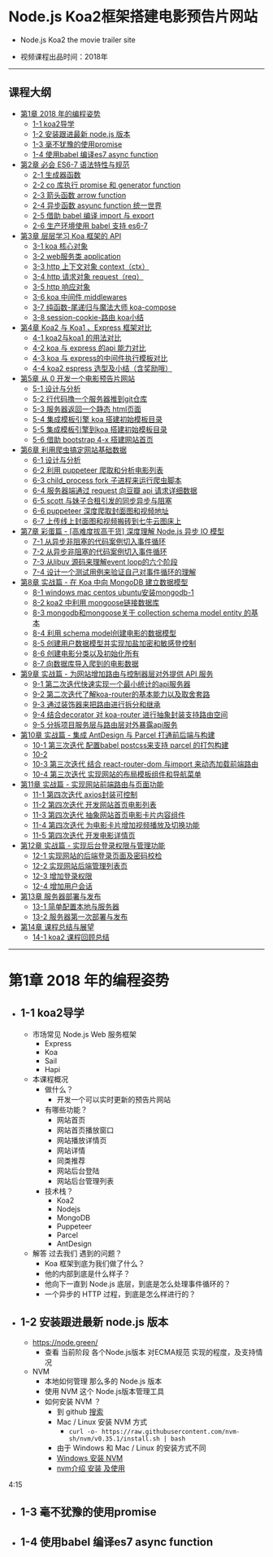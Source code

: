 # Node.js Koa2框架搭建电影预告片网站
- Node.js Koa2 the movie trailer site

- 视频课程出品时间：2018年

----

## 课程大纲
- [第1章 2018 年的编程姿势](#第1章-2018-年的编程姿势)
    - [1-1 koa2导学]()
    - [1-2 安装跟进最新 node.js 版本]()
    - [1-3 毫不犹豫的使用promise]()
    - [1-4 使用babel 编译es7 async function]()
- [第2章 必会 ES6-7 语法特性与规范](#第2章-必会-ES6-7-语法特性与规范)
    - [2-1 生成器函数]()
    - [2-2 co 库执行 promise 和 generator function]()
    - [2-3 箭头函数 arrow function]()
    - [2-4 异步函数 asyunc function 统一世界]()
    - [2-5 借助 babel 编译 import 与 export]()
    - [2-6 生产环境使用 babel 支持 es6-7]()
- [第3章 层层学习 Koa 框架的 API](#第3章-层层学习-Koa-框架的-API)
    - [3-1 koa 核心对象]()
    - [3-2 web服务类 application]()
    - [3-3 http 上下文对象 context（ctx）]()
    - [3-4 http 请求对象 request（req）]()
    - [3-5 http 响应对象]()
    - [3-6 koa 中间件 middlewares]()
    - [3-7 纯函数-尾递归与魔法大师 koa-compose]()
    - [3-8 session-cookie-路由 koa小结]()
- [第4章 Koa2 与 Koa1 、Express 框架对比](#第4章-Koa2-与-Koa1-、Express-框架对比)
    - [4-1 koa2与koa1 的用法对比]()
    - [4-2 koa 与 express 的api 能力对比]()
    - [4-3 koa 与 express的中间件执行模板对比]()
    - [4-4 koa2 espress 选型及小结（含奖励哦）]()
- [第5章 从 0 开发一个电影预告片网站](#第5章-从-0-开发一个电影预告片网站)
    - [5-1 设计与分析]()
    - [5-2 行代码撸一个服务器推到git仓库]()
    - [5-3 服务器返回一个静态 html页面]()
    - [5-4 集成模板引擎 koa 搭建初始模板目录]()
    - [5-5 集成模板引擎到koa 搭建初始模板目录]()
    - [5-6 借助 bootstrap 4-x 搭建网站首页]()
- [第6章 利用爬虫搞定网站基础数据](#第6章-利用爬虫搞定网站基础数据)
    - [6-1 设计与分析]()
    - [6-2 利用 puppeteer 爬取和分析电影列表]()
    - [6-3 child_process fork 子进程来运行爬虫脚本]()
    - [6-4 服务器端通过 request 向豆瓣 api 请求详细数据]()
    - [6-5 scott 与妹子合租引发的同步异步与阻塞]()
    - [6-6 puppeteer 深度爬取封面图和视频地址]()
    - [6-7 上传线上封面图和视频搬砖到七牛云图床上]()
- [第7章 彩蛋篇 - [高难度拔高干货] 深度理解 Node.js 异步 IO 模型](#第7章-彩蛋篇---[高难度拔高干货]-深度理解-Node.js-异步-IO-模型)
    - [7-1 从异步非阻塞的代码案例切入事件循环]()
    - [7-2 从异步非阻塞的代码案例切入事件循环]()
    - [7-3 从libuv 源码来理解event loop的六个阶段]()
    - [7-4 设计一个测试用例来验证自己对事件循环的理解]()
- [第8章 实战篇 - 在 Koa 中向 MongoDB 建立数据模型](#第8章-实战篇---在-Koa-中向-MongoDB-建立数据模型)
    - [8-1 windows mac centos ubuntu安装mongodb-1]()
    - [8-2 koa2 中利用 mongoose链接数据库]()
    - [8-3 mongodb和mongoose关于 collection schema model entity 的基本]()
    - [8-4 利用 schema model创建电影的数据模型]()
    - [8-5 创建用户数据模型并实现加盐加密和敏感登控制]()
    - [8-6 创建电影分类以及初始化所有]()
    - [8-7 向数据库导入爬到的电影数据]()
- [第9章 实战篇 - 为网站增加路由与控制器层对外提供 API 服务](#第9章-实战篇---为网站增加路由与控制器层对外提供-API-服务)
    - [9-1 第二次迭代快速实现一个最小统计的api服务器]()
    - [9-2 第二次迭代了解koa-router的基本能力以及取舍套路]()
    - [9-3 通过装饰器来把路由进行拆分和继承]()
    - [9-4 结合decorator 对 koa-router 进行抽象封装支持路由空间]()
    - [9-5 分拆项目服务层与路由层对外暴露api服务]()
- [第10章 实战篇 - 集成 AntDesign 与 Parcel 打通前后端与构建](#第10章-实战篇---集成-AntDesign-与-Parcel-打通前后端与构建)
    - [10-1 第三次迭代 配置babel postcss来支持 parcel 的打包构建]()
    - [10-2]()
    - [10-3 第三次迭代 结合 react-router-dom 与import 来动态加载前端路由]()
    - [10-4 第三次迭代 实现网站的布局模板组件和导航菜单]()
- [第11章 实战篇 - 实现网站前端路由与页面功能](#第11章-实战篇---实现网站前端路由与页面功能)
    - [11-1 第四次迭代 axios封装可控制]()
    - [11-2 第四次迭代 开发网站首页电影列表]()
    - [11-3 第四次迭代 抽象网站首页电影卡片内容组件]()
    - [11-4 第四次迭代 为电影卡片增加视频播放及切换功能]()
    - [11-5 第四次迭代 开发电影详情页]()
- [第12章 实战篇 - 实现后台登录权限与管理功能](#第12章-实战篇---实现后台登录权限与管理功能)
    - [12-1 实现网站的后端登录页面及密码校检]()
    - [12-2 实现网站后端管理列表页]()
    - [12-3 增加登录权限]()
    - [12-4 增加用户会话]()
- [第13章 服务器部署与发布](#第13章-服务器部署与发布)
    - [13-1 简单配置本地与服务器]()
    - [13-2 服务器第一次部署与发布]()
- [第14章 课程总结与展望](#第14章-课程总结与展望)
    - [14-1 koa2 课程回顾总结]()

----


# 第1章 2018 年的编程姿势
- ## 1-1 koa2导学
    - 市场常见 Node.js Web 服务框架
        - Express
        - Koa
        - Sail
        - Hapi
    - 本课程概况
        - 做什么？
            - 开发一个可以实时更新的预告片网站
        - 有哪些功能？
            - 网站首页
            - 网站首页播放窗口
            - 网站播放详情页
            - 网站详情
            - 同类推荐
            - 网站后台登陆
            - 网站后台管理列表
        - 技术栈？
            - Koa2
            - Nodejs
            - MongoDB
            - Puppeteer
            - Parcel
            - AntDesign
    - 解答 过去我们 遇到的问题？
        - Koa 框架到底为我们做了什么？
        - 他的内部到底是什么样子？
        - 他向下一直到 Node.js 底层，到底是怎么处理事件循环的？
        - 一个异步的 HTTP 过程，到底是怎么样进行的？

- ## 1-2 安装跟进最新 node.js 版本
    - https://node.green/
        - 查看 当前阶段 各个Node.js版本 对ECMA规范 实现的程度，及支持情况
    - NVM
        - 本地如何管理 那么多的 Node.js 版本
        - 使用 NVM 这个 Node.js版本管理工具
        - 如何安装 NVM ？
            - 到 github [搜索](https://github.com/search?o=desc&q=nvm&s=stars&type=Repositories)
            - Mac / Linux 安装 NVM 方式
                - ```curl -o- https://raw.githubusercontent.com/nvm-sh/nvm/v0.35.1/install.sh | bash```
            - 由于 Windows 和 Mac / Linux 的安装方式不同
            - [Windows 安装 NVM](https://github.com/coreybutler/nvm-windows)
            - [nvm介绍 安装 及使用](https://www.jianshu.com/p/d0e0935b150a)

4:15

- ## 1-3 毫不犹豫的使用promise
- ## 1-4 使用babel 编译es7 async function